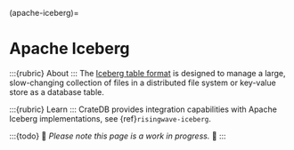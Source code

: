 (apache-iceberg)=
# Apache Iceberg

:::{rubric} About
:::
The [Iceberg table format] is designed to manage a large, slow-changing collection
of files in a distributed file system or key-value store as a database table.

:::{rubric} Learn
:::
CrateDB provides integration capabilities with Apache Iceberg implementations,
see {ref}`risingwave-iceberg`.

:::{todo}
🚧 _Please note this page is a work in progress._ 🚧
:::


[Iceberg table format]: https://iceberg.apache.org/spec/
